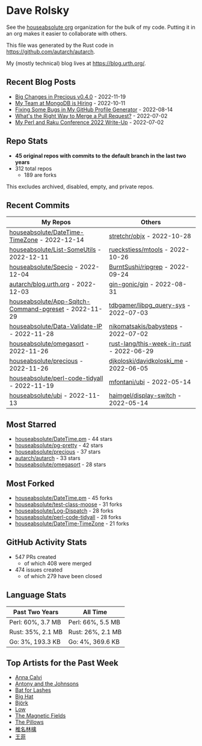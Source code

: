 
# Dave Rolsky

See the [houseabsolute org](https://github.com/houseabsolute) organization for
the bulk of my code. Putting it in an org makes it easier to collaborate with
others.

This file was generated by the Rust code in
https://github.com/autarch/autarch.

My (mostly technical) blog lives at https://blog.urth.org/.

## Recent Blog Posts

- [Big Changes in Precious v0.4.0](https://blog.urth.org/2022/11/19/big-changes-in-precious-v0-4-0/) - 2022-11-19
- [My Team at MongoDB is Hiring](https://blog.urth.org/2022/10/11/my-team-at-mongodb-is-hiring/) - 2022-10-11
- [Fixing Some Bugs in My GitHub Profile Generator](https://blog.urth.org/2022/08/14/fixing-some-bugs-in-my-github-profile-generator/) - 2022-08-14
- [What&#39;s the Right Way to Merge a Pull Request?](https://blog.urth.org/2022/07/02/what-s-the-right-way-to-merge-a-pull-request/) - 2022-07-02
- [My Perl and Raku Conference 2022 Write-Up](https://blog.urth.org/2022/07/02/my-perl-and-raku-conference-2022-write-up/) - 2022-07-02


## Repo Stats
- **45 original repos with commits to the default branch in the last two years**
- 312 total repos
  - 189 are forks

This excludes archived, disabled, empty, and private repos.

## Recent Commits
| My Repos | Others |
|----------|--------|
| [houseabsolute/DateTime-TimeZone](https://github.com/houseabsolute/DateTime-TimeZone) - 2022-12-14              | [stretchr/objx](https://github.com/stretchr/objx) - 2022-10-28                |
| [houseabsolute/List-SomeUtils](https://github.com/houseabsolute/List-SomeUtils) - 2022-12-11              | [rueckstiess/mtools](https://github.com/rueckstiess/mtools) - 2022-10-26                |
| [houseabsolute/Specio](https://github.com/houseabsolute/Specio) - 2022-12-04              | [BurntSushi/ripgrep](https://github.com/BurntSushi/ripgrep) - 2022-09-24                |
| [autarch/blog.urth.org](https://github.com/autarch/blog.urth.org) - 2022-12-03              | [gin-gonic/gin](https://github.com/gin-gonic/gin) - 2022-08-31                |
| [houseabsolute/App-Sqitch-Command-pgreset](https://github.com/houseabsolute/App-Sqitch-Command-pgreset) - 2022-11-29              | [tdbgamer/libpg_query-sys](https://github.com/tdbgamer/libpg_query-sys) - 2022-07-03                |
| [houseabsolute/Data-Validate-IP](https://github.com/houseabsolute/Data-Validate-IP) - 2022-11-28              | [nikomatsakis/babysteps](https://github.com/nikomatsakis/babysteps) - 2022-07-02                |
| [houseabsolute/omegasort](https://github.com/houseabsolute/omegasort) - 2022-11-26              | [rust-lang/this-week-in-rust](https://github.com/rust-lang/this-week-in-rust) - 2022-06-29                |
| [houseabsolute/precious](https://github.com/houseabsolute/precious) - 2022-11-26              | [djkoloski/davidkoloski_me](https://github.com/djkoloski/davidkoloski_me) - 2022-06-05                |
| [houseabsolute/perl-code-tidyall](https://github.com/houseabsolute/perl-code-tidyall) - 2022-11-19              | [mfontani/ubi](https://github.com/mfontani/ubi) - 2022-05-14                |
| [houseabsolute/ubi](https://github.com/houseabsolute/ubi) - 2022-11-13              | [haimgel/display-switch](https://github.com/haimgel/display-switch) - 2022-05-14                |


## Most Starred
- [houseabsolute/DateTime.pm](https://github.com/houseabsolute/DateTime.pm) - 44 stars
- [houseabsolute/pg-pretty](https://github.com/houseabsolute/pg-pretty) - 42 stars
- [houseabsolute/precious](https://github.com/houseabsolute/precious) - 37 stars
- [autarch/autarch](https://github.com/autarch/autarch) - 33 stars
- [houseabsolute/omegasort](https://github.com/houseabsolute/omegasort) - 28 stars


## Most Forked
- [houseabsolute/DateTime.pm](https://github.com/houseabsolute/DateTime.pm) - 45 forks
- [houseabsolute/test-class-moose](https://github.com/houseabsolute/test-class-moose) - 31 forks
- [houseabsolute/Log-Dispatch](https://github.com/houseabsolute/Log-Dispatch) - 28 forks
- [houseabsolute/perl-code-tidyall](https://github.com/houseabsolute/perl-code-tidyall) - 28 forks
- [houseabsolute/DateTime-TimeZone](https://github.com/houseabsolute/DateTime-TimeZone) - 21 forks


## GitHub Activity Stats
- 547 PRs created
  - of which 408 were merged
- 474 issues created
  - of which 279 have been closed

## Language Stats
| Past Two Years        | All Time                |
|-----------------------|-------------------------|
| Perl: 60%, 3.7 MB              | Perl: 66%, 5.5 MB                |
| Rust: 35%, 2.1 MB              | Rust: 26%, 2.1 MB                |
| Go: 3%, 193.3 KB              | Go: 4%, 369.6 KB                |


## Top Artists for the Past Week
* [Anna Calvi](https://musicbrainz.org/artist/462a9ce0-e1f3-4cbc-a21e-0998003d9386)
* [Antony and the Johnsons](https://musicbrainz.org/artist/90cc2464-234e-4da0-b39b-576f36e633bc)
* [Bat for Lashes](https://musicbrainz.org/artist/10000730-525f-4ed5-aaa8-92888f060f5f)
* [Big Hat](https://musicbrainz.org/artist/5c404a8a-abc7-466b-b5ff-08cf3b4cc75c)
* [Björk](https://musicbrainz.org/artist/87c5dedd-371d-4a53-9f7f-80522fb7f3cb)
* [Low](https://musicbrainz.org/artist/92de643f-fa8f-4e68-b627-4376711b7b33)
* [The Magnetic Fields](https://musicbrainz.org/artist/3ff72a59-f39d-411d-9f93-2d4a86413013)
* [The Pillows](https://musicbrainz.org/search?query=The%20Pillows&amp;type=artist&amp;method=indexed)
* [椎名林檎](https://musicbrainz.org/artist/9e414497-23b7-4ab7-9ec6-8ea9864c9e87)
* [王菲](https://musicbrainz.org/artist/692e367d-2846-442d-b13d-1177c3681c65)

